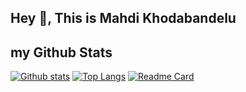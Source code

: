 ## Hey 👋, This is Mahdi Khodabandelu

## my Github Stats

[![Github stats](https://github-readme-stats.vercel.app/api?username=khodabandelu&show_icons=true&include_all_commits=true)](https://github.com/khodabandelu/github-readme-stats)
[![Top Langs](https://github-readme-stats.vercel.app/api/top-langs/?username=khodabandelu&layout=compact)](https://github.com/khodabandelu/github-readme-stats)
[![Readme Card](https://github-readme-stats.vercel.app/api/pin/?username=khodabandelu&repo=github-readme-stats)](https://github.com/khodabandelu/github-readme-stats)
